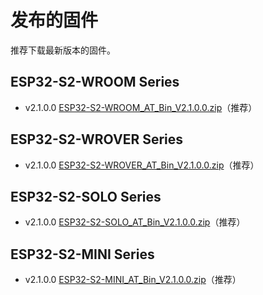 发布的固件
=================

推荐下载最新版本的固件。

## ESP32-S2-WROOM Series

- v2.1.0.0 [ESP32-S2-WROOM_AT_Bin_V2.1.0.0.zip](http://download.espressif.com/esp_at/firmware/ESP32S2/ESP32-S2-WROOM/ESP32-S2-WROOM_AT_Bin_V2.1.0.0.zip)（推荐）

## ESP32-S2-WROVER Series

- v2.1.0.0 [ESP32-S2-WROVER_AT_Bin_V2.1.0.0.zip](http://download.espressif.com/esp_at/firmware/ESP32S2/ESP32-S2-WROVER/ESP32-S2-WROVER_AT_Bin_V2.1.0.0.zip)（推荐）

## ESP32-S2-SOLO Series

- v2.1.0.0 [ESP32-S2-SOLO_AT_Bin_V2.1.0.0.zip](http://download.espressif.com/esp_at/firmware/ESP32S2/ESP32-S2-SOLO/ESP32-S2-SOLO_AT_Bin_V2.1.0.0.zip)（推荐）

## ESP32-S2-MINI Series

- v2.1.0.0 [ESP32-S2-MINI_AT_Bin_V2.1.0.0.zip](http://download.espressif.com/esp_at/firmware/ESP32S2/ESP32-S2-MINI/ESP32-S2-MINI_AT_Bin_V2.1.0.0.zip)（推荐）
